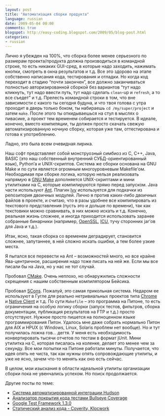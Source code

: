 ```yaml
---
layout: post
title: "Автоматизация сборки продукта"
language: russian
date: 2009-05-04 00:00
comments: true
blogspot: http://easy-coding.blogspot.com/2009/05/blog-post.html
categories:
- russian
---
```

Лично я убежден на 100%, что сборка более менее серьезного по размерам проекта/продукта должна производиться в командной строке, то есть никаких GUI-сред, в которые надо заходить, нажимать кнопки, смотреть в окна результатов и т.д. Все это здорово на этапе собственно написания кода, тестирования и отладки. Но когда код переходит в стадию “почти закончен”, все должно заканчиваться полностью авторизированной сборкой без вариантов “тут надо кликнуть, тут надо ввести путь, тут надо сделать `clean`-up и `refresh`, а то все съедет” и т.д. Прелесть командной строки в том, что вне зависимости с какого ты сегодня будуна, и что твоя голова с утра проходит в дверь только боком, ты набираешь `cd /my/super/project` и затем `make`. После этого ты откидываешься на стул в мыслях о пивасике, а проект тем временем собирается и тестируется. В идеале, конечно, вместо компиляции, ты должен просто скачать свежую автоматизированную ночную сборку, которая уже там, оттестирована и готова к употреблению.

Ладно, это была всем очевидная лирика.

Наш софт представляет собой монструозный симбиоз из С, С++, Java, BASIC (это наш собственный внутренний СУБД-ориентированный язык), Python’а и UNIX-скриптов. Система же сборки основана на GNU Make и по сути является огромным многоуровневым Makefile’ом. Необходимая при сборке логика, которую нельзя реализовать напрямую в [GNU Make][] дополняется UNIX-скриптами и мини утилитками на C, которые компилируются прямо перед запуском. Java части используют [Ant][]. Плагин [Ivy][] используется для подкачки из репозитория двоичных модулей. Лично я против каких-либо двоичных файлов в проекте, и считаю, что в разы удобнее все компилировать из текстового представления (пусть это и дольше по времени), так как текстовики можно сравнивать, в них можно искать и т.д. Конечно, реальная жизнь сложнее, и иногда приходится использовать заранее собранные бинарники (например, [OpenSSL][], [ICU][], тучу сторонних jar’ов для Java и т.д.).

Итак, ясно, такая сборка со временем деградирует, становится сложнее, запутаннее, в ней сложно искать ошибки, а тем более узкие места.

Я пытался все перевести на Ant – возможностей много, но все крайне Ява-центричное, расширения надо тоже писать на ней же. Если мы все писали бы на Java, но у нас не тот случай.

Пробовал [CMake][]. Очень неплохо, но обнаружились сложности скрещения с нашим собственным компилятором Бейсика.

Пробовал [SCons][]. Пожалуй, это самая прикольная система. Недаром ее используют в Гугле для реально нетривиальных проектов типа [Chrome][] и [Native Client][] и т.д. По сути `Makefile` – это программа на Питоне, то есть ограничения на особую логику сборки (запуск тестов, фильтров, сборка документации, публикация результатов на FTP и т.д.) просто отсутствуют. Нужное просто пишется на полноценном языке программирования Питон. Удалось мне даже собрать нормально Питон для AIX и HPUX (с Windows, Linux, Solaris проблем нет вообще). Но и тут получилась ложна гов... дегтя. У меня есть необходимость конвертировать тысячи отчетов по тестам в формат jUnit. Мини утилитка на С, которая писалась на коленке, делает это менее чем за секунду. Все мои попытки на Питоне работали минуты. Получается, что идея опять не чиста, так как нужны опять сопровождающие утилиты, и уже не ясно, зачем что-то менять как оно есть сейчас.

[GNU Make]: http://www.gnu.org/software/make/
[Ant]: http://ant.apache.org/
[Ivy]: http://ant.apache.org/ivy/
[OpenSSL]: http://www.openssl.org/
[ICU]: http://icu-project.org/
[CMake]: http://www.cmake.org/
[Chrome]: http://code.google.com/chromium/
[Native Client]: http://code.google.com/p/nativeclient/
[SCons]: http://www.scons.org/

В целом, мои изыскания в области идеальной утилиты организации сборки пока не увенчались успехом. Но поиск продолжается.

Другие посты по теме:

* [Система автоматизированной интеграции Hudson][]
* [Анализатор покрытия кода тестами Bullseye Coverage][]
* [Google Test Framework 1.3.0][]
* [Статический анализ кода - Coverity, Klocwork][]

[Система автоматизированной интеграции Hudson]: /blog/russian/2009/04/26/continuous-integration-with-hudson/
[Анализатор покрытия кода тестами Bullseye Coverage]: /blog/russian/2009/04/03/code-bullseye-coverage/
[Google Test Framework 1.3.0]: /blog/russian/2009/03/19/google-test-framework-130/
[Статический анализ кода - Coverity, Klocwork]: /blog/russian/2009/02/23/static-code-analysis-coverity-klocwork/
